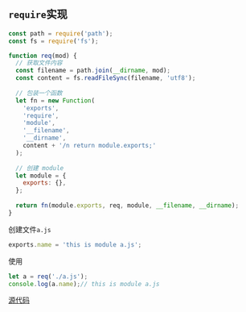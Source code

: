 ## `require`实现
```js
const path = require('path');
const fs = require('fs');

function req(mod) {
  // 获取文件内容
  const filename = path.join(__dirname, mod);
  const content = fs.readFileSync(filename, 'utf8');
  
  // 包装一个函数
  let fn = new Function(
    'exports',
    'require',
    'module',
    '__filename',
    '__dirname',
    content + '/n return module.exports;'
  );
  
  // 创建 module
  let module = {
    exports: {},
  };
  
  return fn(module.exports, req, module, __filename, __dirname);
}

```

创建文件`a.js`

```js
exports.name = 'this is module a.js';
```
使用
```js
let a = req('./a.js');
console.log(a.name);// this is module a.js
```

[源代码](https://github.com/shuch/blog/blob/master/module/commonjs/require/customer_require.js)
